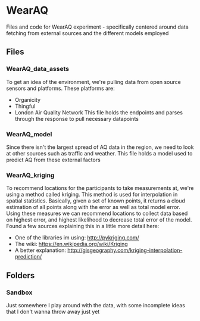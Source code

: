 # WearAQ
Files and code for WearAQ experiment - specifically centered around data fetching from external sources and the different models employed

## Files
### WearAQ_data_assets
To get an idea of the environment, we're pulling data from open source sensors and platforms. These platforms are:
- Organicity
- Thingful
- London Air Quality Network
This file holds the endpoints and parses through the response to pull necessary datapoints

### WearAQ_model
Since there isn't the largest spread of AQ data in the region, we need to look at other sources such as traffic and weather. This file holds a model used to predict AQ from these external factors

### WearAQ_kriging
To recommend locations for the participants to take measurements at, we're using a method called kriging. This method is used for interpolation in spatial statistics. Basically, given a set of known points, it returns a cloud estimation of all points along with the error as well as total model error. Using these measures we can recommend locations to collect data based on highest error, and highest likelihood to decrease total error of the model.
Found a few sources explaining this in a little more detail here:
- One of the libraries im using: http://pykriging.com/
- The wiki: https://en.wikipedia.org/wiki/Kriging
- A better explanation: http://gisgeography.com/kriging-interpolation-prediction/

## Folders
### Sandbox
Just somewhere I play around with the data, with some incomplete ideas that I don't wanna throw away just yet
